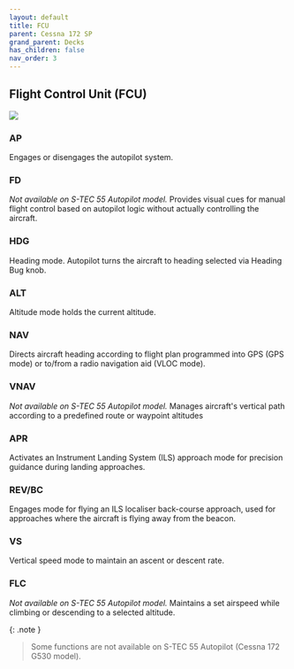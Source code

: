 ```yaml
---
layout: default
title: FCU
parent: Cessna 172 SP
grand_parent: Decks
has_children: false
nav_order: 3
---
```


## Flight Control Unit (FCU)
![](../../../assets/images/fcu.png)


### AP
Engages or disengages the autopilot system.

### FD
*Not available on S-TEC 55 Autopilot model.*
Provides visual cues for manual flight control based on autopilot logic without actually controlling the aircraft.

### HDG
Heading mode. Autopilot turns the aircraft to heading selected via Heading Bug knob.

### ALT
Altitude mode holds the current altitude.

### NAV
Directs aircraft heading according to flight plan programmed into GPS (GPS mode) or to/from a radio navigation aid (VLOC mode).

### VNAV
*Not available on S-TEC 55 Autopilot model.*
Manages aircraft's vertical path according to a predefined route or waypoint altitudes

### APR
Activates an Instrument Landing System (ILS) approach mode for precision guidance during landing approaches.

### REV/BC
Engages mode for flying an ILS localiser back-course approach, used for approaches where the aircraft is flying away from the beacon.

### VS
Vertical speed mode to maintain an ascent or descent rate.

### FLC
*Not available on S-TEC 55 Autopilot model.*
Maintains a set airspeed while climbing or descending to a selected altitude.


{: .note }
> Some functions are not available on S-TEC 55 Autopilot (Cessna 172 G530 model).